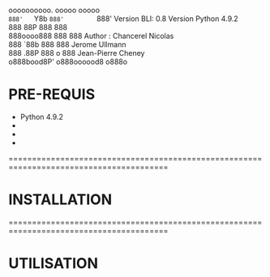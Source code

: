 
 oooooooooo.   ooooo         ooooo                                                 
 `888'   `Y8b  `888'         `888'      Version BLI: 0.8    Version Python 4.9.2   
  888     88P   888           888                                                  
  888oooo888    888           888        Author : Chancerel Nicolas                
  888    `88b   888           888                 Jerome Ullmann                   
  888    .88P   888      o    888                 Jean-Pierre Cheney               
 o888bood8P'   o888oooood8   o888o                                                 

# PRE-REQUIS
  
  - Python 4.9.2
  -
  -
  -


========================================================================================
# INSTALLATION


========================================================================================
# UTILISATION
